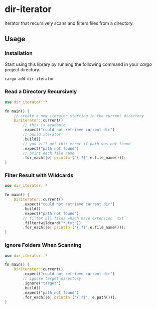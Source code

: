 # dir-iterator

Iterator that recursively scans and filters files from a directory.

## Usage

### Installation

Start using this library by running the following command in your *cargo* project directory.

```sh
cargo add dir-iterator
```

### Read a Directory Recursively

```rs
use dir_iterator::*

fn main() {
    // create a new iterator starting in the current directory 
    DirIterator::current()
        // this is academic
        .expect("could not retrieve current dir")
        // build iterator
        .build()
        // you will get this error if path was not found
        .expect("path not found")
        // print each file name
        .for_each(|e| println!("{:?}",e.file_name()));
}
```

### Filter Result with Wildcards

```rs
use dir_iterator::*

fn main() {
    DirIterator::current()
        .expect("could not retrieve current dir")
        .build()
        .expect("path not found")
        // filter all files which have extension `txt`
        .filter(wildcard("*.txt"))
        .for_each(|e| println!("{:?}",e.file_name()));
}
```

### Ignore Folders When Scanning

```rs
use dir_iterator::*

fn main() {
    DirIterator::current()
        .expect("could not retrieve current dir")
        // ignore target directory
        .ignore("target")
        .build()
        .expect("path not found")
        .for_each(|e| println!("{:?}", e.path()));
}
```
